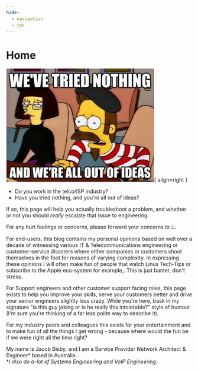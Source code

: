 ```yaml
---
hide:
  - navigation
  - toc
---
```


# Home

![We've tried nothing and we're all out of ideas!](outofideas.webp){ align=right }

- Do you work in the telco/ISP industry?
- Have you tried nothing, and you're all out of ideas?

If so, this page will help you actually troubleshoot a problem, and whether or not you should _really_ escalate that issue to engineering.

For any hurt feelings or concerns, please forward your concerns to ඞ.

For end-users, this blog contains my personal opinions based on well over a decade of witnessing various IT & Telecommunications engineering or customer-service disasters where either companies or customers shoot themselves in the foot for reasons of varying complexity. In expressing these opinions I will often make fun of people that watch Linus Tech-Tips or subscribe to the Apple eco-system for example,. This is just banter, don't stress.

For Support engineers and other customer support facing roles, this page exists to help you improve your skills, serve your customers better and drive your senior engineers slightly less crazy. While you're here, bask in my signature "is this guy joking or is he really this intolerable?" style of humour (I'm sure you're thinking of a far less polite way to describe it).

For my industry peers and colleagues this exists for your entertainment and to make fun of all the things I get wrong - because where would the fun be if we were right all the time right?

My name is Jacob Bisby, and I am a Service Provider Network Architect & Engineer\* based in Australia.  
\*_I also do a-lot of Systems Engineering and VoIP Engineering._
